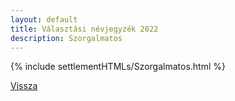 ```yaml
---
layout: default
title: Választási névjegyzék 2022
description: Szorgalmatos
---
```


{% include settlementHTMLs/Szorgalmatos.html %}

[Vissza](./)
